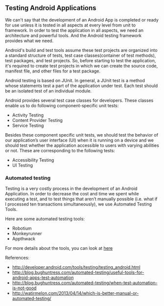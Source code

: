 ## **Testing Android Applications** ##

We can't say that the development of an Android App is completed or ready for use unless it is tested in all aspects at every level from unit to framework. In order to test the application in all aspects, we need an architecture and powerful tools. And the Android testing framework provides what we need.


Android's build and test tools assume these test projects are organized into a standard structure of tests, test case classes(container of test methods), test packages, and test projects. So, before starting to test the application, it's required to create test projects in which we can create the source code, manifest file, and other files for a test package.


Android testing is based on JUnit. In general, a JUnit test is a method whose statements test a part of the application under test. Each test should be an isolated test of an individual module.

Android provides several test case classes for developers.
These classes enable us to do following component-specific unit tests:


  * Activity Testing
  * Content Provider Testing
  * Service Testing

Besides these component specific unit tests, we should test the behavior of our application’s user interface (UI) when it is running on a device and we should test whether the application accessible to users with varying abilities or not. These are corresponding to the following tests:


  * Accessibility Testing
  * UI Testing


### **Automated testing** ###
Testing is a very costly process in the development of an Android Application. In order to decrease the cost and time we spent while executing a test, and to test things that aren’t manually possible (i.e. what if I processed ten transactions simultaneously), we use Automated Testing Tools.


Here are some automated testing tools:
  * Robotium
  * Monkeyrunner
  * Appthwack


For more details about the tools, you can look at  [here](http://blog.bughuntress.com/automated-testing/useful-tools-for-android-apps-test-automation)


References:
  * http://developer.android.com/tools/testing/testing_android.html
  * http://blog.bughuntress.com/automated-testing/useful-tools-for-android-apps-test-automation
  * http://blog.bughuntress.com/automated-testing/when-test-automation-is-not-good
  * http://watirmelon.com/2013/04/14/which-is-better-manual-or-automated-testing/